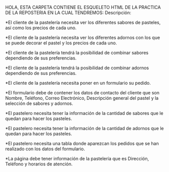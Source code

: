 HOLA, ESTA CARPETA CONTIENE EL ESQUELETO HTML DE LA PRACTICA DE LA REPOSTERIA
EN LA CUAL TENDREMOS: 
Descripción:

  *El cliente de la pastelería necesita ver los diferentes sabores de pasteles, así como los precios de cada uno.
  
  *El cliente de la pastelería necesita ver los diferentes adornos con los que se puede decorar el pastel y los precios de cada uno.
  
  *El cliente de la pastelería tendrá la posibilidad de combinar sabores dependiendo de sus preferencias.

  *El cliente de la pastelería tendrá la posibilidad de combinar adornos dependiendo de sus preferencias.

  *El cliente de la pastelería necesita poner en un formulario su pedido.

  *El formulario debe de contener los datos de contacto del cliente que son Nombre, Teléfono, Correo Electrónico, Descripción general del pastel y la selección de sabores y adornos.

  *El pastelero necesita tener la información de la cantidad de sabores que le quedan para hacer los pasteles.

  *El pastelero necesita tener la información de la cantidad de adornos que le quedan para hacer los pasteles.

  *El pastelero necesita una tabla donde aparezcan los pedidos que se han realizado con los datos del formulario.

  *La página debe tener información de la pastelería que es Dirección, Teléfono y horarios de atención.
